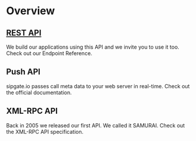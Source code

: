 # Overview

## [REST API](./REST-API.md)

We build our applications using this API and we invite you to use it too. Check out our Endpoint Reference.

## Push API

sipgate.io passes call meta data to your web server in real-time. Check out the official documentation.

## XML-RPC API

Back in 2005 we released our first API. We called it SAMURAI. Check out the XML-RPC API specification.
